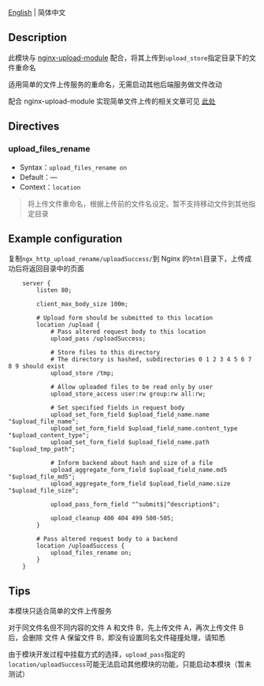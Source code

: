 [English](README.md) | 简体中文

## Description

此模块与 [nginx-upload-module](https://github.com/fdintino/nginx-upload-module) 配合，将其上传到`upload_store`指定目录下的文件重命名

适用简单的文件上传服务的重命名，无需启动其他后端服务做文件改动

配合 nginx-upload-module 实现简单文件上传的相关文章可见 [此处](http://www.noicdi.com/posts/6159a89c.html)

## Directives

### upload_files_rename

- Syntax：`upload_files_rename on`
- Default：—
- Context：`location`

> 将上传文件重命名，根据上传前的文件名设定。暂不支持移动文件到其他指定目录

## Example configuration

复制`ngx_http_upload_rename/uploadSuccess/`到 Nginx 的`html`目录下，上传成功后将返回目录中的页面

```nginx
    server {
        listen 80;

        client_max_body_size 100m;
        
        # Upload form should be submitted to this location
        location /upload {
            # Pass altered request body to this location
            upload_pass /uploadSuccess;

            # Store files to this directory
            # The directory is hashed, subdirectories 0 1 2 3 4 5 6 7 8 9 should exist
            upload_store /tmp;

            # Allow uploaded files to be read only by user
            upload_store_access user:rw group:rw all:rw;

            # Set specified fields in request body
            upload_set_form_field $upload_field_name.name "$upload_file_name";
            upload_set_form_field $upload_field_name.content_type "$upload_content_type";
            upload_set_form_field $upload_field_name.path "$upload_tmp_path";

            # Inform backend about hash and size of a file
            upload_aggregate_form_field $upload_field_name.md5 "$upload_file_md5";
            upload_aggregate_form_field $upload_field_name.size "$upload_file_size";

            upload_pass_form_field "^submit$|^description$";

            upload_cleanup 400 404 499 500-505;
        }

        # Pass altered request body to a backend
        location /uploadSuccess {
            upload_files_rename on;
        }
    }
```

## Tips

本模块只适合简单的文件上传服务

对于同文件名但不同内容的文件 A 和文件 B，先上传文件 A，再次上传文件 B 后，会删除 文件 A 保留文件 B，即没有设置同名文件碰撞处理，请知悉

由于模块开发过程中挂载方式的选择，`upload_pass`指定的`location/uploadSuccess`可能无法启动其他模块的功能，只能启动本模块（暂未测试）



